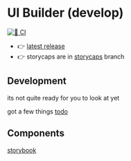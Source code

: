 # UI Builder (develop)

[![🦾 CI](https://github.com/norgeous/ComfyUI-UI-Builder/actions/workflows/ci.yml/badge.svg)](https://github.com/norgeous/ComfyUI-UI-Builder/actions/workflows/ci.yml)

- 👉 [latest release](https://github.com/norgeous/ComfyUI-UI-Builder/)
- 👉 storycaps are in [storycaps](https://github.com/norgeous/ComfyUI-UI-Builder/tree/storycaps) branch

## Development

its not quite ready for you to look at yet

got a few things [todo](./TODO.md)

## Components

[storybook](https://norgeous.github.io/ComfyUI-UI-Builder/)
